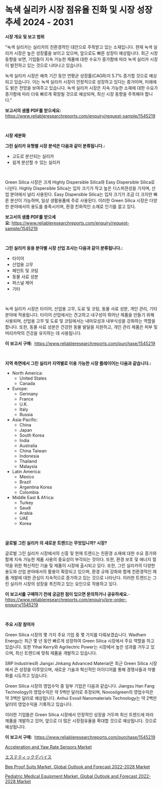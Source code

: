 <p><h1>녹색 실리카 시장 점유율 진화 및 시장 성장 추세 2024 - 2031</h1></p><p><strong>시장 개요 및 보고 범위</strong></p>
<p><p>"녹색 실리카는 실리카의 친환경적인 대안으로 주목받고 있는 소재입니다. 현재 녹색 실리카 시장은 높은 성장률을 보이고 있으며, 앞으로도 빠른 성장이 예상됩니다. 최근 시장 동향을 보면, 기업들이 지속 가능한 제품에 대한 수요가 증가함에 따라 녹색 실리카 시장이 발전하고 있는 것으로 나타나고 있습니다. </p><p>녹색 실리카 시장은 예측 기간 동안 연평균 성장률(CAGR)이 5.7% 증가할 것으로 예상되고 있습니다. 이는 녹색 실리카 시장이 안정적으로 성장하고 있다는 증거이며, 미래에도 밝은 전망을 보여주고 있습니다. 녹색 실리카 시장은 지속 가능한 소재에 대한 수요가 증가함에 따라 더욱 빠르게 확장될 것으로 예상되며, 최신 시장 동향을 주목해야 합니다."</p></p>
<p><strong>보고서의 샘플 PDF를 받으세요:</strong> <a href="https://www.reliableresearchreports.com/enquiry/request-sample/1545219">https://www.reliableresearchreports.com/enquiry/request-sample/1545219</a></p>
<p>&nbsp;</p>
<p><strong>시장 세분화</strong></p>
<p><strong>그린 실리카 유형별 시장 분석은 다음과 같이 분류됩니다.:</strong></p>
<p><ul><li>고도로 분산되는 실리카</li><li>쉽게 분산할 수 있는 실리카</li></ul></p>
<p>&nbsp;</p>
<p><p>Green Silica 시장은 크게 Highly Dispersible Silica와 Easy Dispersible Silica로 나뉜다. Highly Dispersible Silica는 입자 크기가 작고 높은 디스퍼젼성을 가지며, 산업 분야에서 널리 사용된다. Easy Dispersible Silica는 입자 크기가 조금 더 크지만 빠른 분산이 가능하며, 일상 생활용품에 주로 사용된다. 이러한 Green Silica 시장은 다양한 분야에서의 용도를 충족시키며, 환경 친화적인 소재로 인기를 끌고 있다.</p></p>
<p><strong>보고서의 샘플 PDF를 받으세요:</strong>&nbsp;<a href="https://www.reliableresearchreports.com/enquiry/request-sample/1545219">https://www.reliableresearchreports.com/enquiry/request-sample/1545219</a></p>
<p>&nbsp;</p>
<p><strong> 그린 실리카 응용 분야별 시장 산업 조사는 다음과 같이 분류됩니다.:</strong></p>
<p><ul><li>타이어</li><li>산업용 고무</li><li>페인트 및 코팅</li><li>동물 사료 성분</li><li>퍼스널 케어</li><li>기타</li></ul></p>
<p>&nbsp;</p>
<p><p>녹색 실리카 시장은 타이어, 산업용 고무, 도료 및 코팅, 동물 사료 성분, 개인 관리, 기타 분야에 적용됩니다. 타이어 산업에서는 견고하고 내구성이 뛰어난 제품을 만들기 위해 사용되며, 산업용 고무 및 도료 및 코팅에서는 내마모성과 내부식성을 강화하는 역할을 합니다. 또한, 동물 사료 성분은 건강한 동물 발달을 지원하고, 개인 관리 제품은 피부 및 머리카락의 건강을 유지하는 데 사용됩니다.</p></p>
<p><strong>이 보고서 구매:</strong>&nbsp; <a href="https://www.reliableresearchreports.com/purchase/1545219">https://www.reliableresearchreports.com/purchase/1545219</a></p>
<p>&nbsp;</p>
<p><strong>지역 측면에서 그린 실리카 지역별로 이용 가능한 시장 플레이어는 다음과 같습니다.:</strong></p>
<p><ul>
    <li>
        North America:
        <ul>
            <li>United States</li>
            <li>Canada</li>
        </ul>
    </li>
    <li>
        Europe:
        <ul>
            <li>Germany</li>
            <li>France</li>
            <li>U.K.</li>
            <li>Italy</li>
            <li>Russia</li>
        </ul>
    </li>
    <li>
        Asia-Pacific:
        <ul>
            <li>China</li>
            <li>Japan</li>
            <li>South Korea</li>
            <li>India</li>
            <li>Australia</li>
            <li>China Taiwan</li>
            <li>Indonesia</li>
            <li>Thailand</li>
            <li>Malaysia</li>
        </ul>
    </li>
    <li>
        Latin America:
        <ul>
            <li>Mexico</li>
            <li>Brazil</li>
            <li>Argentina Korea</li>
            <li>Colombia</li>
        </ul>
    </li>
    <li>
        Middle East & Africa:
        <ul>
            <li>Turkey</li>
            <li>Saudi</li>
            <li>Arabia</li>
            <li>UAE</li>
            <li>Korea</li>
        </ul>
    </li>
    </ul></p>
<p>&nbsp;</p>
<p><strong>글로벌 그린 실리카 의 새로운 트렌드는 무엇입니까? 시장?</strong></p>
<p><p>글로벌 그린 실리카 시장에서의 신흥 및 현재 트렌드는 친환경 소재에 대한 수요 증가와 함께 지속 가능한 제품 사용의 중요성이 부각되는 것이다. 또한, 환경 보호 및 에너지 절약을 위한 혁신적인 기술 및 제품이 시장에 출시되고 있다. 또한, 그린 실리카의 다양한 용도와 산업 분야에서의 활용이 확장되고 있으며, 환경 규제 강화와 함께 친환경적인 제품 개발에 대한 관심이 지속적으로 증가하고 있는 것으로 나타난다. 이러한 트렌드는 그린 실리카 시장의 성장을 촉진하고 있는 요인으로 작용하고 있다.</p></p>
<p><strong>이 보고서를 구매하기 전에 궁금한 점이 있으면 문의하거나 공유하세요.</strong>- <a href="https://www.reliableresearchreports.com/enquiry/pre-order-enquiry/1545219">https://www.reliableresearchreports.com/enquiry/pre-order-enquiry/1545219</a></p>
<p>&nbsp;</p>
<p><strong>주요 시장 참여자</strong></p>
<p><p>Green Silica 시장의 몇 가지 주요 기업 중 몇 가지를 다뤄보겠습니다. Wadham Energy는 최근 몇 년 동안 빠르게 성장하여 Green Silica 시장에서 주요 역할을 하고 있습니다. 또한 Yihai Kerry와 Agrilectric Power는 시장에서 높은 성과를 거두고 있으며, 최신 트렌드에 맞춰 제품을 개발하고 있습니다.</p><p>SRP Industries와 Jiangxi Jinkang Advanced Material은 최근 Green Silica 시장에서 큰 성장을 이루었으며, 새로운 기술과 혁신적인 아이디어를 통해 경쟁사들과 차별화를 시도하고 있습니다.</p><p>Green Silica 시장의 영업수익 중 일부 기업은 다음과 같습니다. Jiangsu Han Fang Technology의 영업수익은 약 5백만 달러로 추정되며, Novosilgreen의 영업수익은 약 3백만 달러로 예상됩니다. Anhui Evosil Nanomaterials Technology는 약 2백만 달러의 영업수익을 기록하고 있습니다.</p><p>이러한 기업들은 Green Silica 시장에서 안정적인 성장을 거두며 최신 트렌드에 따라 제품을 개발하고 있어, 앞으로 더 많은 시장점유율을 확대할 것으로 예상됩니다. 것으로 예상됩니다.</p></p>
<p><strong>이 보고서 구매:</strong>&nbsp;&nbsp;<a href="https://www.reliableresearchreports.com/purchase/1545219">https://www.reliableresearchreports.com/purchase/1545219</a></p>
<p><p><a href="https://github.com/RickHolmes3/Market-Research-Report-List-4/blob/main/acceleration-and-yaw-rate-sensors-market.md">Acceleration and Yaw Rate Sensors Market</a></p><p><a href="https://medium.com/@susanjprice2023/%E7%BE%8E%E5%AD%A6%E3%83%87%E3%83%90%E3%82%A4%E3%82%B9%E5%B8%82%E5%A0%B4-%E3%82%BF%E3%82%A4%E3%83%97-%E3%82%A2%E3%83%97%E3%83%AA%E3%82%B1%E3%83%BC%E3%82%B7%E3%83%A7%E3%83%B3-%E3%81%8A%E3%82%88%E3%81%B3%E5%9C%B0%E7%90%86%E3%81%AB%E3%82%88%E3%82%8B%E5%8C%85%E6%8B%AC%E7%9A%84%E3%81%AA%E8%A9%95%E4%BE%A1-01517f240b4a">エステティックデバイス</a></p><p><a href="https://www.linkedin.com/pulse/bee-proof-suits-market-global-outlook-forecast-2022-2028-size-qbujc?trackingId=URuaNQZ3GWWqlo5PBJWD0g%3D%3D">Bee Proof Suits Market, Global Outlook and Forecast 2022-2028 Market</a></p><p><a href="https://www.linkedin.com/pulse/pediatric-medical-equipment-market-global-outlook-forecast-2022-2028-2fi0c?trackingId=RSQtKnq%2BMtpWL2ATvK9teQ%3D%3D">Pediatric Medical Equipment Market, Global Outlook and Forecast 2022-2028 Market</a></p></p>
